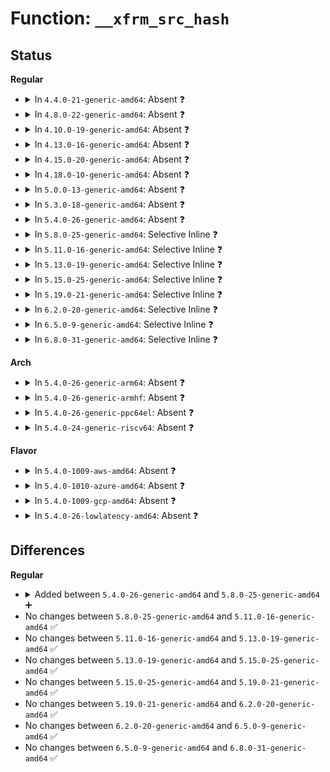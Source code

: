 # Function: <code>__xfrm_src_hash</code>

## Status
<b>Regular</b>
<ul>
<li>
<details>
<summary>In <code>4.4.0-21-generic-amd64</code>: Absent ❓</summary>

```json
{
  "name": "__xfrm_src_hash",
  "collision_type": "Unique Static",
  "inline_type": "Full",
  "funcs": [
    {
      "addr": 18446744071586940482,
      "name": "__xfrm_src_hash",
      "external": false,
      "loc": "net/xfrm/xfrm_hash.h:101",
      "file": "net/xfrm/xfrm_state.c",
      "inline": "declared, inlined",
      "caller_inline": [
        "net/xfrm/xfrm_state.c:xfrm_hash_resize",
        "net/xfrm/xfrm_state.c:__xfrm_state_lookup_byaddr",
        "net/xfrm/xfrm_state.c:__xfrm_state_insert",
        "net/xfrm/xfrm_state.c:__find_acq_core",
        "net/xfrm/xfrm_state.c:xfrm_state_find"
      ],
      "caller_func": []
    }
  ],
  "symbols": []
}
```
</details>
</li>
<li>
<details>
<summary>In <code>4.8.0-22-generic-amd64</code>: Absent ❓</summary>

```json
{
  "name": "__xfrm_src_hash",
  "collision_type": "Unique Static",
  "inline_type": "Full",
  "funcs": [
    {
      "addr": 18446744071587391777,
      "name": "__xfrm_src_hash",
      "external": false,
      "loc": "net/xfrm/xfrm_hash.h:101",
      "file": "net/xfrm/xfrm_state.c",
      "inline": "declared, inlined",
      "caller_inline": [
        "net/xfrm/xfrm_state.c:__find_acq_core",
        "net/xfrm/xfrm_state.c:__xfrm_state_insert",
        "net/xfrm/xfrm_state.c:xfrm_state_find",
        "net/xfrm/xfrm_state.c:__xfrm_state_lookup_byaddr",
        "net/xfrm/xfrm_state.c:xfrm_hash_resize"
      ],
      "caller_func": []
    }
  ],
  "symbols": []
}
```
</details>
</li>
<li>
<details>
<summary>In <code>4.10.0-19-generic-amd64</code>: Absent ❓</summary>

```json
{
  "name": "__xfrm_src_hash",
  "collision_type": "Unique Static",
  "inline_type": "Full",
  "funcs": [
    {
      "addr": 18446744071587594552,
      "name": "__xfrm_src_hash",
      "external": false,
      "loc": "net/xfrm/xfrm_hash.h:101",
      "file": "net/xfrm/xfrm_state.c",
      "inline": "declared, inlined",
      "caller_inline": [
        "net/xfrm/xfrm_state.c:__find_acq_core",
        "net/xfrm/xfrm_state.c:__xfrm_state_insert",
        "net/xfrm/xfrm_state.c:xfrm_state_find",
        "net/xfrm/xfrm_state.c:__xfrm_state_lookup_byaddr",
        "net/xfrm/xfrm_state.c:xfrm_hash_resize"
      ],
      "caller_func": []
    }
  ],
  "symbols": []
}
```
</details>
</li>
<li>
<details>
<summary>In <code>4.13.0-16-generic-amd64</code>: Absent ❓</summary>

```json
{
  "name": "__xfrm_src_hash",
  "collision_type": "Unique Static",
  "inline_type": "Full",
  "funcs": [
    {
      "addr": 18446744071587741188,
      "name": "__xfrm_src_hash",
      "external": false,
      "loc": "net/xfrm/xfrm_hash.h:101",
      "file": "net/xfrm/xfrm_state.c",
      "inline": "declared, inlined",
      "caller_inline": [
        "net/xfrm/xfrm_state.c:__find_acq_core",
        "net/xfrm/xfrm_state.c:__xfrm_state_insert",
        "net/xfrm/xfrm_state.c:xfrm_state_find",
        "net/xfrm/xfrm_state.c:__xfrm_state_lookup_byaddr",
        "net/xfrm/xfrm_state.c:xfrm_hash_resize"
      ],
      "caller_func": []
    }
  ],
  "symbols": []
}
```
</details>
</li>
<li>
<details>
<summary>In <code>4.15.0-20-generic-amd64</code>: Absent ❓</summary>

```json
{
  "name": "__xfrm_src_hash",
  "collision_type": "Unique Static",
  "inline_type": "Full",
  "funcs": [
    {
      "addr": 18446744071588269338,
      "name": "__xfrm_src_hash",
      "external": false,
      "loc": "net/xfrm/xfrm_hash.h:102",
      "file": "net/xfrm/xfrm_state.c",
      "inline": "declared, inlined",
      "caller_inline": [
        "net/xfrm/xfrm_state.c:__find_acq_core",
        "net/xfrm/xfrm_state.c:__xfrm_state_insert",
        "net/xfrm/xfrm_state.c:xfrm_state_find",
        "net/xfrm/xfrm_state.c:__xfrm_state_lookup_byaddr",
        "net/xfrm/xfrm_state.c:xfrm_hash_resize"
      ],
      "caller_func": []
    }
  ],
  "symbols": []
}
```
</details>
</li>
<li>
<details>
<summary>In <code>4.18.0-10-generic-amd64</code>: Absent ❓</summary>

```json
{
  "name": "__xfrm_src_hash",
  "collision_type": "Unique Static",
  "inline_type": "Full",
  "funcs": [
    {
      "addr": 18446744071588623706,
      "name": "__xfrm_src_hash",
      "external": false,
      "loc": "net/xfrm/xfrm_hash.h:102",
      "file": "net/xfrm/xfrm_state.c",
      "inline": "declared, inlined",
      "caller_inline": [
        "net/xfrm/xfrm_state.c:__find_acq_core",
        "net/xfrm/xfrm_state.c:__xfrm_state_insert",
        "net/xfrm/xfrm_state.c:xfrm_state_find",
        "net/xfrm/xfrm_state.c:__xfrm_state_lookup_byaddr",
        "net/xfrm/xfrm_state.c:xfrm_hash_resize"
      ],
      "caller_func": []
    }
  ],
  "symbols": []
}
```
</details>
</li>
<li>
<details>
<summary>In <code>5.0.0-13-generic-amd64</code>: Absent ❓</summary>

```json
{
  "name": "__xfrm_src_hash",
  "collision_type": "Unique Static",
  "inline_type": "Full",
  "funcs": [
    {
      "addr": 18446744071588839369,
      "name": "__xfrm_src_hash",
      "external": false,
      "loc": "net/xfrm/xfrm_hash.h:101",
      "file": "net/xfrm/xfrm_state.c",
      "inline": "declared, inlined",
      "caller_inline": [
        "net/xfrm/xfrm_state.c:__find_acq_core",
        "net/xfrm/xfrm_state.c:__xfrm_state_insert",
        "net/xfrm/xfrm_state.c:xfrm_state_find",
        "net/xfrm/xfrm_state.c:__xfrm_state_lookup_byaddr",
        "net/xfrm/xfrm_state.c:xfrm_hash_resize"
      ],
      "caller_func": []
    }
  ],
  "symbols": []
}
```
</details>
</li>
<li>
<details>
<summary>In <code>5.3.0-18-generic-amd64</code>: Absent ❓</summary>

```json
{
  "name": "__xfrm_src_hash",
  "collision_type": "Unique Static",
  "inline_type": "Full",
  "funcs": [
    {
      "addr": 18446744071589272984,
      "name": "__xfrm_src_hash",
      "external": false,
      "loc": "net/xfrm/xfrm_hash.h:101",
      "file": "net/xfrm/xfrm_state.c",
      "inline": "declared, inlined",
      "caller_inline": [
        "net/xfrm/xfrm_state.c:__find_acq_core",
        "net/xfrm/xfrm_state.c:__xfrm_state_insert",
        "net/xfrm/xfrm_state.c:xfrm_state_find",
        "net/xfrm/xfrm_state.c:__xfrm_state_lookup_byaddr",
        "net/xfrm/xfrm_state.c:xfrm_hash_resize"
      ],
      "caller_func": []
    }
  ],
  "symbols": []
}
```
</details>
</li>
<li>
<details>
<summary>In <code>5.4.0-26-generic-amd64</code>: Absent ❓</summary>

```json
{
  "name": "__xfrm_src_hash",
  "collision_type": "Unique Static",
  "inline_type": "Full",
  "funcs": [
    {
      "addr": 18446744071589497960,
      "name": "__xfrm_src_hash",
      "external": false,
      "loc": "net/xfrm/xfrm_hash.h:101",
      "file": "net/xfrm/xfrm_state.c",
      "inline": "declared, inlined",
      "caller_inline": [
        "net/xfrm/xfrm_state.c:__find_acq_core",
        "net/xfrm/xfrm_state.c:__xfrm_state_insert",
        "net/xfrm/xfrm_state.c:xfrm_state_find",
        "net/xfrm/xfrm_state.c:__xfrm_state_lookup_byaddr",
        "net/xfrm/xfrm_state.c:xfrm_hash_resize"
      ],
      "caller_func": []
    }
  ],
  "symbols": []
}
```
</details>
</li>
<li>
<details>
<summary>In <code>5.8.0-25-generic-amd64</code>: Selective Inline ❓</summary>

```c
unsigned int __xfrm_src_hash(const xfrm_address_t * daddr, const xfrm_address_t * saddr, short unsigned int family, unsigned int hmask)
```

```json
{
  "name": "__xfrm_src_hash",
  "collision_type": "Unique Static",
  "inline_type": "Selective",
  "funcs": [
    {
      "addr": 18446744071590490813,
      "name": "__xfrm_src_hash",
      "external": false,
      "loc": "net/xfrm/xfrm_hash.h:101",
      "file": "net/xfrm/xfrm_state.c",
      "inline": "declared, inlined",
      "caller_inline": [
        "net/xfrm/xfrm_state.c:__find_acq_core",
        "net/xfrm/xfrm_state.c:__xfrm_state_insert"
      ],
      "caller_func": [
        "net/xfrm/xfrm_state.c:xfrm_state_find"
      ]
    }
  ],
  "symbols": [
    {
      "addr": 18446744071590486016,
      "name": "__xfrm_src_hash",
      "section": ".text",
      "bind": "STB_LOCAL",
      "size": 447
    }
  ]
}
```
</details>
</li>
<li>
<details>
<summary>In <code>5.11.0-16-generic-amd64</code>: Selective Inline ❓</summary>

```c
unsigned int __xfrm_src_hash(const xfrm_address_t * daddr, const xfrm_address_t * saddr, short unsigned int family, unsigned int hmask)
```

```json
{
  "name": "__xfrm_src_hash",
  "collision_type": "Unique Static",
  "inline_type": "Selective",
  "funcs": [
    {
      "addr": 18446744071590550157,
      "name": "__xfrm_src_hash",
      "external": false,
      "loc": "net/xfrm/xfrm_hash.h:101",
      "file": "net/xfrm/xfrm_state.c",
      "inline": "declared, inlined",
      "caller_inline": [
        "net/xfrm/xfrm_state.c:__find_acq_core",
        "net/xfrm/xfrm_state.c:__xfrm_state_insert"
      ],
      "caller_func": [
        "net/xfrm/xfrm_state.c:xfrm_state_find"
      ]
    }
  ],
  "symbols": [
    {
      "addr": 18446744071590544416,
      "name": "__xfrm_src_hash",
      "section": ".text",
      "bind": "STB_LOCAL",
      "size": 447
    }
  ]
}
```
</details>
</li>
<li>
<details>
<summary>In <code>5.13.0-19-generic-amd64</code>: Selective Inline ❓</summary>

```c
unsigned int __xfrm_src_hash(const xfrm_address_t * daddr, const xfrm_address_t * saddr, short unsigned int family, unsigned int hmask)
```

```json
{
  "name": "__xfrm_src_hash",
  "collision_type": "Unique Static",
  "inline_type": "Selective",
  "funcs": [
    {
      "addr": 18446744071590475439,
      "name": "__xfrm_src_hash",
      "external": false,
      "loc": "net/xfrm/xfrm_hash.h:101",
      "file": "net/xfrm/xfrm_state.c",
      "inline": "declared, inlined",
      "caller_inline": [
        "net/xfrm/xfrm_state.c:__find_acq_core",
        "net/xfrm/xfrm_state.c:__xfrm_state_insert",
        "net/xfrm/xfrm_state.c:xfrm_hash_resize"
      ],
      "caller_func": [
        "net/xfrm/xfrm_state.c:xfrm_state_find"
      ]
    }
  ],
  "symbols": [
    {
      "addr": 18446744071590469648,
      "name": "__xfrm_src_hash",
      "section": ".text",
      "bind": "STB_LOCAL",
      "size": 442
    }
  ]
}
```
</details>
</li>
<li>
<details>
<summary>In <code>5.15.0-25-generic-amd64</code>: Selective Inline ❓</summary>

```c
unsigned int __xfrm_src_hash(const xfrm_address_t * daddr, const xfrm_address_t * saddr, short unsigned int family, unsigned int hmask)
```

```json
{
  "name": "__xfrm_src_hash",
  "collision_type": "Unique Static",
  "inline_type": "Selective",
  "funcs": [
    {
      "addr": 18446744071591279199,
      "name": "__xfrm_src_hash",
      "external": false,
      "loc": "net/xfrm/xfrm_hash.h:101",
      "file": "net/xfrm/xfrm_state.c",
      "inline": "declared, inlined",
      "caller_inline": [
        "net/xfrm/xfrm_state.c:__find_acq_core",
        "net/xfrm/xfrm_state.c:__xfrm_state_insert"
      ],
      "caller_func": [
        "net/xfrm/xfrm_state.c:xfrm_state_find"
      ]
    }
  ],
  "symbols": [
    {
      "addr": 18446744071591271360,
      "name": "__xfrm_src_hash",
      "section": ".text",
      "bind": "STB_LOCAL",
      "size": 442
    }
  ]
}
```
</details>
</li>
<li>
<details>
<summary>In <code>5.19.0-21-generic-amd64</code>: Selective Inline ❓</summary>

```c
unsigned int __xfrm_src_hash(const xfrm_address_t * daddr, const xfrm_address_t * saddr, short unsigned int family, unsigned int hmask)
```

```json
{
  "name": "__xfrm_src_hash",
  "collision_type": "Unique Static",
  "inline_type": "Selective",
  "funcs": [
    {
      "addr": 18446744071592945612,
      "name": "__xfrm_src_hash",
      "external": false,
      "loc": "net/xfrm/xfrm_hash.h:101",
      "file": "net/xfrm/xfrm_state.c",
      "inline": "declared, inlined",
      "caller_inline": [
        "net/xfrm/xfrm_state.c:__find_acq_core",
        "net/xfrm/xfrm_state.c:__xfrm_state_insert"
      ],
      "caller_func": [
        "net/xfrm/xfrm_state.c:xfrm_state_find"
      ]
    }
  ],
  "symbols": [
    {
      "addr": 18446744071592938480,
      "name": "__xfrm_src_hash",
      "section": ".text",
      "bind": "STB_LOCAL",
      "size": 505
    }
  ]
}
```
</details>
</li>
<li>
<details>
<summary>In <code>6.2.0-20-generic-amd64</code>: Selective Inline ❓</summary>

```c
unsigned int __xfrm_src_hash(const xfrm_address_t * daddr, const xfrm_address_t * saddr, short unsigned int family, unsigned int hmask)
```

```json
{
  "name": "__xfrm_src_hash",
  "collision_type": "Unique Static",
  "inline_type": "Selective",
  "funcs": [
    {
      "addr": 18446744071594829049,
      "name": "__xfrm_src_hash",
      "external": false,
      "loc": "net/xfrm/xfrm_hash.h:101",
      "file": "net/xfrm/xfrm_state.c",
      "inline": "declared, inlined",
      "caller_inline": [
        "net/xfrm/xfrm_state.c:__find_acq_core",
        "net/xfrm/xfrm_state.c:__xfrm_state_insert"
      ],
      "caller_func": [
        "net/xfrm/xfrm_state.c:xfrm_state_find"
      ]
    }
  ],
  "symbols": [
    {
      "addr": 18446744071594821024,
      "name": "__xfrm_src_hash",
      "section": ".text",
      "bind": "STB_LOCAL",
      "size": 505
    }
  ]
}
```
</details>
</li>
<li>
<details>
<summary>In <code>6.5.0-9-generic-amd64</code>: Selective Inline ❓</summary>

```c
unsigned int __xfrm_src_hash(const xfrm_address_t * daddr, const xfrm_address_t * saddr, short unsigned int family, unsigned int hmask)
```

```json
{
  "name": "__xfrm_src_hash",
  "collision_type": "Unique Static",
  "inline_type": "Selective",
  "funcs": [
    {
      "addr": 18446744071595220148,
      "name": "__xfrm_src_hash",
      "external": false,
      "loc": "net/xfrm/xfrm_hash.h:101",
      "file": "net/xfrm/xfrm_state.c",
      "inline": "declared, inlined",
      "caller_inline": [
        "net/xfrm/xfrm_state.c:__find_acq_core",
        "net/xfrm/xfrm_state.c:__xfrm_state_insert"
      ],
      "caller_func": [
        "net/xfrm/xfrm_state.c:xfrm_state_find"
      ]
    }
  ],
  "symbols": [
    {
      "addr": 18446744071595212528,
      "name": "__xfrm_src_hash",
      "section": ".text",
      "bind": "STB_LOCAL",
      "size": 513
    }
  ]
}
```
</details>
</li>
<li>
<details>
<summary>In <code>6.8.0-31-generic-amd64</code>: Selective Inline ❓</summary>

```c
unsigned int __xfrm_src_hash(const xfrm_address_t * daddr, const xfrm_address_t * saddr, short unsigned int family, unsigned int hmask)
```

```json
{
  "name": "__xfrm_src_hash",
  "collision_type": "Unique Static",
  "inline_type": "Selective",
  "funcs": [
    {
      "addr": 18446744071596060692,
      "name": "__xfrm_src_hash",
      "external": false,
      "loc": "net/xfrm/xfrm_hash.h:101",
      "file": "net/xfrm/xfrm_state.c",
      "inline": "declared, inlined",
      "caller_inline": [
        "net/xfrm/xfrm_state.c:__find_acq_core",
        "net/xfrm/xfrm_state.c:__xfrm_state_insert"
      ],
      "caller_func": [
        "net/xfrm/xfrm_state.c:xfrm_state_find"
      ]
    }
  ],
  "symbols": [
    {
      "addr": 18446744071596053072,
      "name": "__xfrm_src_hash",
      "section": ".text",
      "bind": "STB_LOCAL",
      "size": 513
    }
  ]
}
```
</details>
</li>
</ul>
<b>Arch</b>
<ul>
<li>
<details>
<summary>In <code>5.4.0-26-generic-arm64</code>: Absent ❓</summary>

```json
{
  "name": "__xfrm_src_hash",
  "collision_type": "Unique Static",
  "inline_type": "Full",
  "funcs": [
    {
      "addr": 18446603336503153464,
      "name": "__xfrm_src_hash",
      "external": false,
      "loc": "net/xfrm/xfrm_hash.h:101",
      "file": "net/xfrm/xfrm_state.c",
      "inline": "declared, inlined",
      "caller_inline": [
        "net/xfrm/xfrm_state.c:__xfrm_state_insert",
        "net/xfrm/xfrm_state.c:xfrm_state_find",
        "net/xfrm/xfrm_state.c:__xfrm_state_lookup_byaddr",
        "net/xfrm/xfrm_state.c:xfrm_hash_resize"
      ],
      "caller_func": []
    }
  ],
  "symbols": []
}
```
</details>
</li>
<li>
<details>
<summary>In <code>5.4.0-26-generic-armhf</code>: Absent ❓</summary>

```json
{
  "name": "__xfrm_src_hash",
  "collision_type": "Unique Static",
  "inline_type": "Full",
  "funcs": [
    {
      "addr": 3235837364,
      "name": "__xfrm_src_hash",
      "external": false,
      "loc": "net/xfrm/xfrm_hash.h:101",
      "file": "net/xfrm/xfrm_state.c",
      "inline": "declared, inlined",
      "caller_inline": [
        "net/xfrm/xfrm_state.c:__find_acq_core",
        "net/xfrm/xfrm_state.c:__xfrm_state_insert",
        "net/xfrm/xfrm_state.c:xfrm_state_find",
        "net/xfrm/xfrm_state.c:__xfrm_state_lookup_byaddr",
        "net/xfrm/xfrm_state.c:xfrm_hash_resize"
      ],
      "caller_func": []
    }
  ],
  "symbols": []
}
```
</details>
</li>
<li>
<details>
<summary>In <code>5.4.0-26-generic-ppc64el</code>: Absent ❓</summary>

```json
{
  "name": "__xfrm_src_hash",
  "collision_type": "Unique Static",
  "inline_type": "Full",
  "funcs": [
    {
      "addr": 13835058055296888028,
      "name": "__xfrm_src_hash",
      "external": false,
      "loc": "net/xfrm/xfrm_hash.h:101",
      "file": "net/xfrm/xfrm_state.c",
      "inline": "declared, inlined",
      "caller_inline": [
        "net/xfrm/xfrm_state.c:__xfrm_state_insert",
        "net/xfrm/xfrm_state.c:xfrm_state_find",
        "net/xfrm/xfrm_state.c:__xfrm_state_lookup_byaddr",
        "net/xfrm/xfrm_state.c:xfrm_hash_resize"
      ],
      "caller_func": []
    }
  ],
  "symbols": []
}
```
</details>
</li>
<li>
<details>
<summary>In <code>5.4.0-24-generic-riscv64</code>: Absent ❓</summary>

```json
{
  "name": "__xfrm_src_hash",
  "collision_type": "Unique Static",
  "inline_type": "Full",
  "funcs": [
    {
      "addr": 18446743936279202992,
      "name": "__xfrm_src_hash",
      "external": false,
      "loc": "net/xfrm/xfrm_hash.h:101",
      "file": "net/xfrm/xfrm_state.c",
      "inline": "declared, inlined",
      "caller_inline": [
        "net/xfrm/xfrm_state.c:__xfrm_state_insert",
        "net/xfrm/xfrm_state.c:xfrm_state_find",
        "net/xfrm/xfrm_state.c:__xfrm_state_lookup_byaddr",
        "net/xfrm/xfrm_state.c:xfrm_hash_resize"
      ],
      "caller_func": []
    }
  ],
  "symbols": []
}
```
</details>
</li>
</ul>
<b>Flavor</b>
<ul>
<li>
<details>
<summary>In <code>5.4.0-1009-aws-amd64</code>: Absent ❓</summary>

```json
{
  "name": "__xfrm_src_hash",
  "collision_type": "Unique Static",
  "inline_type": "Full",
  "funcs": [
    {
      "addr": 18446744071589102328,
      "name": "__xfrm_src_hash",
      "external": false,
      "loc": "net/xfrm/xfrm_hash.h:101",
      "file": "net/xfrm/xfrm_state.c",
      "inline": "declared, inlined",
      "caller_inline": [
        "net/xfrm/xfrm_state.c:__find_acq_core",
        "net/xfrm/xfrm_state.c:__xfrm_state_insert",
        "net/xfrm/xfrm_state.c:xfrm_state_find",
        "net/xfrm/xfrm_state.c:__xfrm_state_lookup_byaddr",
        "net/xfrm/xfrm_state.c:xfrm_hash_resize"
      ],
      "caller_func": []
    }
  ],
  "symbols": []
}
```
</details>
</li>
<li>
<details>
<summary>In <code>5.4.0-1010-azure-amd64</code>: Absent ❓</summary>

```json
{
  "name": "__xfrm_src_hash",
  "collision_type": "Unique Static",
  "inline_type": "Full",
  "funcs": [
    {
      "addr": 18446744071588827368,
      "name": "__xfrm_src_hash",
      "external": false,
      "loc": "net/xfrm/xfrm_hash.h:101",
      "file": "net/xfrm/xfrm_state.c",
      "inline": "declared, inlined",
      "caller_inline": [
        "net/xfrm/xfrm_state.c:__find_acq_core",
        "net/xfrm/xfrm_state.c:__xfrm_state_insert",
        "net/xfrm/xfrm_state.c:xfrm_state_find",
        "net/xfrm/xfrm_state.c:__xfrm_state_lookup_byaddr",
        "net/xfrm/xfrm_state.c:xfrm_hash_resize"
      ],
      "caller_func": []
    }
  ],
  "symbols": []
}
```
</details>
</li>
<li>
<details>
<summary>In <code>5.4.0-1009-gcp-amd64</code>: Absent ❓</summary>

```json
{
  "name": "__xfrm_src_hash",
  "collision_type": "Unique Static",
  "inline_type": "Full",
  "funcs": [
    {
      "addr": 18446744071589539192,
      "name": "__xfrm_src_hash",
      "external": false,
      "loc": "net/xfrm/xfrm_hash.h:101",
      "file": "net/xfrm/xfrm_state.c",
      "inline": "declared, inlined",
      "caller_inline": [
        "net/xfrm/xfrm_state.c:__find_acq_core",
        "net/xfrm/xfrm_state.c:__xfrm_state_insert",
        "net/xfrm/xfrm_state.c:xfrm_state_find",
        "net/xfrm/xfrm_state.c:__xfrm_state_lookup_byaddr",
        "net/xfrm/xfrm_state.c:xfrm_hash_resize"
      ],
      "caller_func": []
    }
  ],
  "symbols": []
}
```
</details>
</li>
<li>
<details>
<summary>In <code>5.4.0-26-lowlatency-amd64</code>: Absent ❓</summary>

```json
{
  "name": "__xfrm_src_hash",
  "collision_type": "Unique Static",
  "inline_type": "Full",
  "funcs": [
    {
      "addr": 18446744071589586632,
      "name": "__xfrm_src_hash",
      "external": false,
      "loc": "net/xfrm/xfrm_hash.h:101",
      "file": "net/xfrm/xfrm_state.c",
      "inline": "declared, inlined",
      "caller_inline": [
        "net/xfrm/xfrm_state.c:__find_acq_core",
        "net/xfrm/xfrm_state.c:__xfrm_state_insert",
        "net/xfrm/xfrm_state.c:xfrm_state_find",
        "net/xfrm/xfrm_state.c:__xfrm_state_lookup_byaddr",
        "net/xfrm/xfrm_state.c:xfrm_hash_resize"
      ],
      "caller_func": []
    }
  ],
  "symbols": []
}
```
</details>
</li>
</ul>

## Differences
<b>Regular</b>
<ul>
<li>
<details>
<summary>Added between <code>5.4.0-26-generic-amd64</code> and <code>5.8.0-25-generic-amd64</code> ➕</summary>

```c
unsigned int __xfrm_src_hash(const xfrm_address_t * daddr, const xfrm_address_t * saddr, short unsigned int family, unsigned int hmask)
```
</details>
</li>
<li>
No changes between <code>5.8.0-25-generic-amd64</code> and <code>5.11.0-16-generic-amd64</code> ✅
</li>
<li>
No changes between <code>5.11.0-16-generic-amd64</code> and <code>5.13.0-19-generic-amd64</code> ✅
</li>
<li>
No changes between <code>5.13.0-19-generic-amd64</code> and <code>5.15.0-25-generic-amd64</code> ✅
</li>
<li>
No changes between <code>5.15.0-25-generic-amd64</code> and <code>5.19.0-21-generic-amd64</code> ✅
</li>
<li>
No changes between <code>5.19.0-21-generic-amd64</code> and <code>6.2.0-20-generic-amd64</code> ✅
</li>
<li>
No changes between <code>6.2.0-20-generic-amd64</code> and <code>6.5.0-9-generic-amd64</code> ✅
</li>
<li>
No changes between <code>6.5.0-9-generic-amd64</code> and <code>6.8.0-31-generic-amd64</code> ✅
</li>
</ul>
